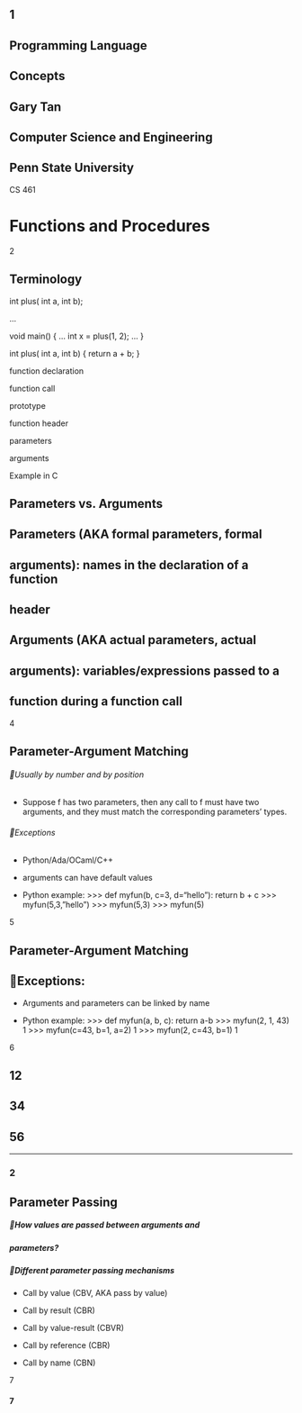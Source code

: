## 1 

## Programming Language 

## Concepts 

## Gary Tan 

## Computer Science and Engineering 

## Penn State University 

 CS 461 

# Functions and Procedures 

 2 

## Terminology 

 int plus( int a, int b); 

 ... 

 void main() { ... int x = plus(1, 2); ... } 

 int plus( int a, int b) { return a + b; } 

 function declaration 

 function call 

 prototype 

 function header 

 parameters 

 arguments 

 Example in C 

## Parameters vs. Arguments 

## Parameters (AKA formal parameters, formal 

## arguments): names in the declaration of a function 

## header 

## Arguments (AKA actual parameters, actual 

## arguments): variables/expressions passed to a 

## function during a function call 

 4 

## Parameter-Argument Matching 

###### Usually by number and by position 

- Suppose f has two parameters, then any call to f must     have two arguments, and they must match the     corresponding parameters’ types. 

###### Exceptions 

- Python/Ada/OCaml/C++ 

- arguments can have default values 

- Python example:     >>> def myfun(b, c=3, d=“hello”):        return b + c     >>> myfun(5,3,”hello”)     >>> myfun(5,3)     >>> myfun(5) 

 5 

## Parameter-Argument Matching 

## Exceptions: 

- Arguments and parameters can be linked by name 

- Python example:     >>> def myfun(a, b, c):        return a-b     >>> myfun(2, 1, 43)     1     >>> myfun(c=43, b=1, a=2)     1     >>> myfun(2, c=43, b=1)     1 

 6 

## 12 

## 34 

## 56 

---

### 2 

## Parameter Passing 

##### How values are passed between arguments and 

##### parameters? 

##### Different parameter passing mechanisms 

- Call by value (CBV, AKA pass by value) 

- Call by result (CBR) 

- Call by value-result (CBVR) 

- Call by reference (CBR) 

- Call by name (CBN) 

 7 

#### 7 

